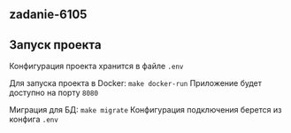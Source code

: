 ## zadanie-6105

## Запуск проекта

Конфигурация проекта хранится в файле ```.env```

Для запуска проекта в Docker: ```make docker-run``` Приложение будет доступно на порту ```8080```

Миграция для БД: ```make migrate``` Конфигурация подключения берется из конфига ```.env```
